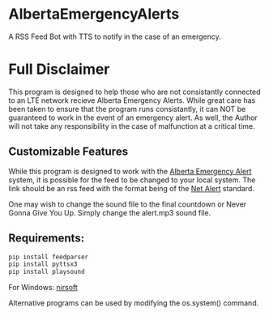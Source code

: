 # AlbertaEmergencyAlerts
A RSS Feed Bot with TTS to notify in the case of an emergency.

# Full Disclaimer
This program is designed to help those who are not consistantly connected to an LTE network recieve Alberta Emergency Alerts.
While great care has been taken to ensure that the program runs consistantly, it can NOT be guaranteed to work in the event of an emergency alert. As well, the Author will not take any responsibility in the case of malfunction at a critical time. 

## Customizable Features
While this program is designed to work with the [Alberta Emergency Alert](https://www.emergencyalert.alberta.ca/) system, it is possible for the feed to be changed to your local system. The link should be an rss feed with the format being of the [Net Alert](http://www.netalerts.org/cap-feed.html) standard.

One may wish to change the sound file to the final countdown or Never Gonna Give You Up. Simply change the alert.mp3 sound file.

## Requirements:
```python
pip install feedparser
pip install pyttsx3
pip install playsound
```

For Windows: [nirsoft](http://www.nirsoft.net/utils/nircmd.html)

Alternative programs can be used by modifying the os.system() command. 
